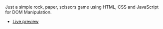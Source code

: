 Just a simple rock, paper, scissors game using HTML, CSS and JavaScript for DOM Manipulation.
- [Live preview](https://gabegmbr.github.io/odin-rock-paper-scissors/)
